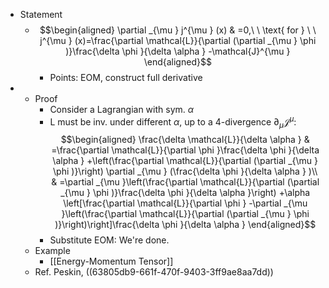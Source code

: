 - Statement
	- $$\begin{aligned}
	  \partial _{\mu } j^{\mu } (x) & =0,\ \ \text{ for } \ \ j^{\mu } (x)=\frac{\partial \mathcal{L}}{\partial (\partial _{\mu } \phi )}\frac{\delta \phi }{\delta \alpha } -\mathcal{J}^{\mu }
	  \end{aligned}$$
		- Points: EOM, construct full derivative
-
	- Proof
		- Consider a Lagrangian with sym. $\alpha$
		- L must be inv. under different $\alpha$, up to a 4-divergence $\partial_\mu \mathcal{J}^{\mu }$:
		  $$\begin{aligned}
		  \frac{\delta \mathcal{L}}{\delta \alpha } & =\frac{\partial \mathcal{L}}{\partial \phi }\frac{\delta \phi }{\delta \alpha } +\left(\frac{\partial \mathcal{L}}{\partial (\partial _{\mu } \phi )}\right) \partial _{\mu } (\frac{\delta \phi }{\delta \alpha } )\\
		   & =\partial _{\mu }\left(\frac{\partial \mathcal{L}}{\partial (\partial _{\mu } \phi )}\frac{\delta \phi }{\delta \alpha }\right) +\alpha \left[\frac{\partial \mathcal{L}}{\partial \phi } -\partial _{\mu }\left(\frac{\partial \mathcal{L}}{\partial (\partial _{\mu } \phi )}\right)\right]\frac{\delta \phi }{\delta \alpha }
		  \end{aligned}$$
		- Substitute EOM: We're done.
	- Example
		- [[Energy-Momentum Tensor]]
	- Ref. Peskin, ((63805db9-661f-470f-9403-3ff9ae8aa7dd))
